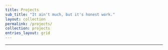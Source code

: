 ```yaml
---
title: Projects
sub_title: "It ain't much, but it's honest work."
layout: collection
permalink: /projects/
collection: projects
entries_layout: grid
---
```

***